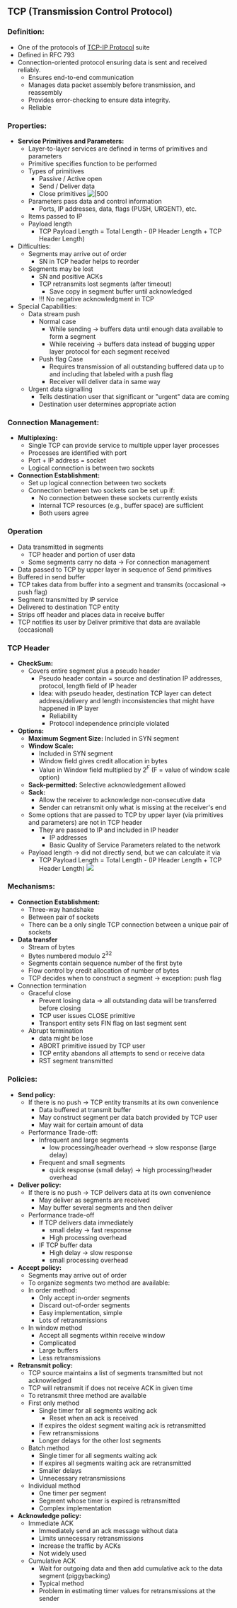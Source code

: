 ## TCP (Transmission Control Protocol)
### Definition:
- One of the protocols of [TCP-IP Protocol](TCP-IP%20Protocol.md) suite
- Defined in RFC 793
- Connection-oriented protocol ensuring data is sent and received reliably.
	- Ensures end-to-end communication
	- Manages data packet assembly before transmission, and reassembly
	- Provides error-checking to ensure data integrity.
	- Reliable
### Properties:
-  **Service Primitives and Parameters:**
	- Layer-to-layer services are defined in terms of primitives and parameters
	- Primitive specifies function to be performed
	- Types of primitives
		- Passive / Active open
		- Send / Deliver data
		- Close primitives
		![|500](Attachments/Service%20Primitives.png)
	- Parameters pass data and control information
		- Ports, IP addresses, data, flags (PUSH, URGENT), etc.
	- Items passed to IP
	- Payload length
		- TCP Payload Length = Total Length - (IP Header Length + TCP Header Length)
- Difficulties:
	- Segments may arrive out of order
		- SN in TCP header helps to reorder
	- Segments may be lost
		- SN and positive ACKs
		- TCP retransmits lost segments (after timeout)
			- Save copy in segment buffer until acknowledged
		- !!! No negative acknowledgment in TCP
- Special Capabilities:
	- Data stream push
		- Normal case 
			- While sending -> buffers data until enough data available to form a segment 
			- While receiving -> buffers data instead of bugging upper layer protocol for each segment received
		- Push flag Case
			- Requires transmission of all outstanding buffered data up to and including that labeled with a push flag
			- Receiver will deliver data in same way
	- Urgent data signalling
		- Tells destination user that significant or "urgent" data are coming
		- Destination user determines appropriate action
### Connection Management:
- **Multiplexing:**
	- Single TCP can provide service to multiple upper layer processes
	- Processes are identified with port
	- Port + IP address = socket
	- Logical connection is between two sockets
- **Connection Establishment:**
	- Set up logical connection between two sockets
	- Connection between two sockets can be set up if: 
		- No connection between these sockets currently exists
		- Internal TCP resources (e.g., buffer space) are sufficient
		- Both users agree 
### Operation
- Data transmitted in segments
	- TCP header and portion of user data
	- Some segments carry no data -> For connection management
- Data passed to TCP by upper layer in sequence of Send primitives
- Buffered in send buffer
- TCP takes data from buffer into a segment and transmits (occasional -> push flag)
- Segment transmitted by IP service
- Delivered to destination TCP entity
- Strips off header and places data in receive buffer
- TCP notifies its user by Deliver primitive that data are available (occasional)
### TCP Header
- **CheckSum:**
	- Covers entire segment plus a pseudo header
		- Pseudo header contain = source and destination IP addresses, protocol, length field of IP header
		- Idea: with pseudo header, destination TCP layer can detect address/delivery and length inconsistencies that might have happened in IP layer
			- Reliability
			- Protocol independence principle violated
- **Options:**
	- **Maximum Segment Size:** Included in SYN segment
	- **Window Scale:** 
		- Included in SYN segment
		- Window field gives credit allocation in bytes
		- Value in Window field multiplied by $2^F$ (F =  value of window scale option)
	- **Sack-permitted:** Selective acknowledgement allowed
	- **Sack:** 
		- Allow the receiver to acknowledge non-consecutive data
		- Sender can retransmit only what is missing at the receiver's end
	- Some options that are passed to TCP by upper layer (via primitives and parameters) are not in TCP header
		- They are passed to IP and included in IP header
			- IP addresses
			- Basic Quality of Service Parameters related to the network
	- Payload length -> did not directly send, but we can calculate it via
		- TCP Payload Length = Total Length - (IP Header Length + TCP Header Length)
![](Attachments/TCPHeader.png)
### Mechanisms:
- **Connection Establishment:**
	- Three-way handshake
	- Between pair of sockets
	- There can be a only single TCP connection between a unique pair of sockets
- **Data transfer**
	- Stream of bytes
	- Bytes numbered modulo $2^{32}$
	- Segments contain sequence number of the first byte
	- Flow control by credit allocation of number of bytes
	- TCP decides when to construct a segment -> exception: push flag
- Connection termination
	- Graceful close
		- Prevent losing data -> all outstanding data will be transferred  before closing 
		- TCP user issues CLOSE primitive
		- Transport entity sets FIN flag on last segment sent
	- Abrupt termination 
		-  data might be lose
		- ABORT primitive issued by TCP user
		- TCP entity abandons all attempts to send or receive data
		- RST segment transmitted
### Policies:
- **Send policy:**
	- If there is no push -> TCP entity transmits at its own convenience
		- Data buffered at transmit buffer
		- May construct segment per data batch provided by TCP user
		- May wait for certain amount of data
	- Performance Trade-off:
		- Infrequent and large segments
			- low processing/header overhead -> slow response (large delay)
		- Frequent and small segments
			- quick response (small delay) -> high processing/header overhead
- **Deliver policy:**
	- If there is no push -> TCP delivers data at its own convenience
		- May deliver as segments are received
		- May buffer several segments and then deliver
	- Performance trade-off
		- If TCP delivers data immediately
			- small delay -> fast response
			- High processing overhead
		- IF TCP buffer data
			- High delay -> slow response
			- small processing overhead
- **Accept policy:**
	- Segments may arrive out of order
	- To organize segments two method are available:
	- In order method:
		- Only accept in-order segments
		- Discard out-of-order segments
		- Easy implementation, simple
		- Lots of retransmissions
	- In window method
		- Accept all segments within receive window
		- Complicated
		- Large buffers
		- Less retransmissions
- **Retransmit policy:**
	- TCP source maintains a list of segments transmitted but not acknowledged
	- TCP will retransmit if does not receive ACK in given time
	- To retransmit three method are available
	- First only method
		- Single timer for all segments waiting ack
			- Reset when an ack is received
		- If expires the oldest segment waiting ack is retransmitted
		- Few retransmissions
		- Longer delays for the other lost segments
	- Batch method
		- Single timer for all segments waiting ack
		- If expires all segments waiting ack are retransmitted
		- Smaller delays 
		- Unnecessary retransmissions
	- Individual method
		- One timer per segment
		- Segment whose timer is expired is retransmitted
		- Complex implementation
- **Acknowledge policy:**
	- Immediate ACK
		- Immediately send an ack message without data
		- Limits unnecessary retransmissions
		- Increase the traffic by ACKs
		- Not widely used
	- Cumulative ACK
		- Wait for outgoing data and then add cumulative ack to the data segment (piggybacking)
		- Typical method
		- Problem in estimating timer values for retransmissions at the sender